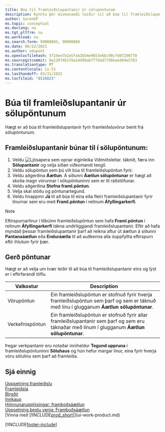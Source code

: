 ```yaml
---
title: Búa til framleiðslupantanir úr sölupöntunum
description: Kynntu þér mismunandi leiðir til að búa til framleiðslupantanir fyrir framleiðsluvörur beint úr sölupöntunum.
author: SorenGP
ms.topic: conceptual
ms.devlang: na
ms.tgt_pltfrm: na
ms.workload: na
ms.search.form: 99000883, 99000884
ms.date: 06/22/2021
ms.author: edupont
ms.openlocfilehash: 5f24ee7b1e5fab2b54e9653e6bc98cfd87200770
ms.sourcegitcommit: 8a12074b170a14d98ab7ffdad77d66aed64e5783
ms.translationtype: MT
ms.contentlocale: is-IS
ms.lasthandoff: 03/31/2022
ms.locfileid: "8516823"
---
```

# <a name="create-production-orders-from-sales-orders"></a>Búa til framleiðslupantanir úr sölupöntunum
Hægt er að búa til framleiðslupantanir fyrir framleiðsluvörur beint frá sölupöntunum.  

## <a name="to-create-a-production-order-from-a-sales-order"></a>Framleiðslupantanir búnar til í sölupöntunum:  

1.  Veldu ![Ljósapera sem opnar eiginleika Viðmótsleitar.](media/ui-search/search_small.png "Segðu mér hvað þú vilt gera") táknið, færa inn **Sölupantanir** og velja síðan viðkomandi tengil.  
2.  Veldu sölupöntun sem þú vilt búa til framleiðslupöntun fyrir.  
3.  Veldu aðgerðina **Áætlun**. Á síðunni **Áætlun sölupöntunar** er hægt að skoða magn vörunnar í sölupöntuninni sem er til ráðstöfunar.  
4.  Veldu aðgerðina **Stofna framl.pöntun**.  
5.  Velja skal stöðu og pöntunartegund.  
6.  Veldu hnappinn **Já** til að búa til eina eða fleiri framleiðslupantanir fyrir línurnar sem eru með **Framl.pöntun** í reitnum **Áfyllingarkerfi**.


> [!NOTE]  
> Eftirspurnarlínur í tilbúinn framleiðslupöntun sem hafa **Framl.pöntun** í reitnum **Áfyllingarkerfi** tákna undirliggjandi framleiðslupantanir. Eftir að hafa myndað þessar framleiðslupantanir þarf að reikna aftur út áætlun á síðunni **Pantanaáætlun** eða **Enduráætla** til að auðkenna alla óuppfyllta eftirspurn eftir íhlutum fyrir þær. 

## <a name="order-type"></a>Gerð pöntunar  
Hægt er að velja um tvær leiðir til að búa til framleiðslupantanir eins og lýst er í eftirfarandi töflu.

|Valkostur|Description|
|------|-----------|
|Vörupöntun|Ein framleiðslupöntun er stofnuð fyrir hverja framleiðslupöntun sem þarf og sem er táknuð með línu í glugganum **Áætlun sölupöntunar**.|
|Verkefnispöntun|Ein framleiðslupöntun er stofnuð fyrir allar framleiðslupantanir sem þarf og sem eru táknaðar með línum í glugganum **Áætlun sölupöntunar**. |

Þegar verkpantanir eru notaðar inniheldur **Tegund uppruna** í framleiðslupöntuninni **Söluhaus** og hún hefur margar línur, eina fyrir hverja vöru sölulínu sem þarf að framleiða.  


## <a name="see-also"></a>Sjá einnig  
[Uppsetning framleiðslu](production-configure-production-processes.md)  
[Framleiðsla](production-manage-manufacturing.md)    
[Birgðir](inventory-manage-inventory.md)  
[Innkaup](purchasing-manage-purchasing.md)  
[Hönnunarupplýsingar: framboðsáætlun](design-details-supply-planning.md)   
[Uppsetning bestu venja: Framboðsáætlun](setup-best-practices-supply-planning.md)  
[Vinna með [!INCLUDE[prod_short](includes/prod_short.md)]](ui-work-product.md)


[!INCLUDE[footer-include](includes/footer-banner.md)]
